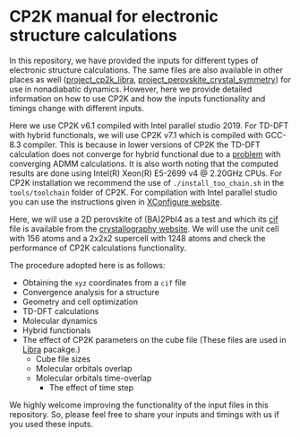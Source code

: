 # CP2K manual for electronic structure calculations


In this repository, we have provided the inputs for different types of electronic structure calculations. The same files are also available in other places as well 
([project_cp2k_libra](https://github.com/AkimovLab/Project_Libra_CP2K), [project_perovskite_crystal_symmetry](https://github.com/AkimovLab/Project_CsPbI3_MB_vs_SP)) for use in
nonadiabatic dynamics. However, here we provide detailed information on how to use CP2K and how the inputs functionality and timings change with different inputs.


Here we use CP2K v6.1 compiled with Intel parallel studio 2019. For TD-DFT with hybrid functionals, we will use CP2K v7.1 which is compiled with GCC-8.3 compiler. This is because 
in lower versions of CP2K the TD-DFT calculation does not converge for hybrid functional due to a [problem](https://groups.google.com/g/cp2k/c/SEglKzKlVLQ/m/MyTavEqYBQAJ) with 
converging ADMM calculations. It is also worth noting that the computed results are done using Intel(R) Xeon(R) E5-2699 v4 @ 2.20GHz CPUs. 
For CP2K installation we recommend the use of `./install_too_chain.sh` in the `tools/toolchain` folder of CP2K. For compilation with Intel parallel studio you can use 
the instructions given in [XConfigure website](https://xconfigure.readthedocs.io/en/latest/cp2k/).

Here, we will use a 2D perovskite of (BA)2PbI4 as a test and which its [cif](http://crystallography.net/cod/2102937.cif) file is available from the [crystallography website](http://crystallography.net/). We will use the unit 
cell with 156 atoms and a 2x2x2 supercell with 1248 atoms and check the performance of CP2K calculations functionality. 

The procedure adopted here is as follows:

* Obtaining the `xyz` coordinates from a `cif` file
* Convergence analysis for a structure
* Geometry and cell optimization 
* TD-DFT calculations
* Molecular dynamics
* Hybrid functionals
* The effect of CP2K parameters on the cube file (These files are used in [Libra](https://github.com/Quantum-Dynamics-Hub/libra-code) pacakge.)
    * Cube file sizes
    * Molecular orbitals overlap 
    * Molecular orbitals time-overlap
        * The effect of time step 

We highly welcome improving the functionality of the input files in this repository. So, please feel free to share your inputs and timings with us if you used these inputs.


